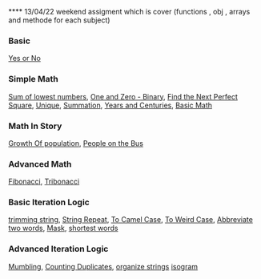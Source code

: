 \*\*\*\* 13/04/22 weekend assigment which is cover (functions , obj , arrays and methode for each subject)

### Basic

[Yes or No](Ex-1.1.js)

### Simple Math

[Sum of lowest numbers](Ex-2.1.js),
[One and Zero - Binary](Ex-2.2.js),
[Find the Next Perfect Square](Ex-2.3.js),
[Unique](Ex-2.4.js),
[Summation](Ex-2.5.js),
[Years and Centuries](Ex-2.6.js),
[Basic Math](Ex-2.7.js)

### Math In Story

[ Growth Of population](Ex-3.1.js),
[People on the Bus](Ex-3.2.js)

### Advanced Math

[Fibonacci](Ex-4.1.js),
[Tribonacci](Ex-4.2.js)

### Basic Iteration Logic

[trimming string](Ex-5.1.js),
[String Repeat](Ex-5.2.js),
[To Camel Case](Ex-5.3.js),
[To Weird Case](Ex-5.4.js),
[Abbreviate two words](Ex-5.5.js),
[Mask](Ex-5.6.js),
[shortest words](Ex-5.7.js)

### Advanced Iteration Logic

[Mumbling](Ex-6.1.js),
[Counting Duplicates](Ex-6.2.js),
[organize strings](Ex-6.3.js)
[isogram](Ex-6.4.js)
